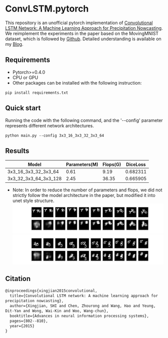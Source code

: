 # ConvLSTM.pytorch

This repository is an unofficial pytorch implementation of 
[Convolutional LSTM Network: A Machine Learning Approach for Precipitation Nowcasting](https://arxiv.org/abs/1506.04214v1).
We reimplement the experiments in the paper based on the MovingMNIST dataset, which is followed by [Github](https://github.com/jhhuang96/ConvLSTM-PyTorch).
Detailed understanding is available on my [Blog](https://www.cnblogs.com/CZiFan/).

## Requirements
- Pytorch>=0.4.0
- CPU or GPU
- Other packages can be installed with the following instruction:
```
pip install requirements.txt
```
  
## Quick start
Running the code with the following command, and the '--config' parameter represents different network architectures.
```
python main.py --config 3x3_16_3x3_32_3x3_64
```

## Results
| Model | Parameters(M) | Flops(G) | DiceLoss |
|---|---|---|---|
| 3x3_16_3x3_32_3x3_64 | 0.61 | 9.19 | 0.682311 | 
| 3x3_32_3x3_64_3x3_128 | 2.45 | 36.35 | 0.665905 |
* Note: In order to reduce the number of parameters and flops, 
we did not strictly follow the model architecture in the paper, but modified it into unet style structure.
![result1](output/cache/099_00010.png)
![result2](output/cache/099_00030.png)
## Citation

```
@inproceedings{xingjian2015convolutional,
  title={Convolutional LSTM network: A machine learning approach for precipitation nowcasting},
  author={Xingjian, SHI and Chen, Zhourong and Wang, Hao and Yeung, Dit-Yan and Wong, Wai-Kin and Woo, Wang-chun},
  booktitle={Advances in neural information processing systems},
  pages={802--810},
  year={2015}
}
```